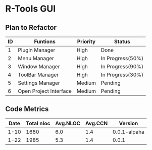 # R-Tools GUI

## Plan to Refactor
ID   | Funtions                  | Priority |   Status  
---  | -------------             | ----     |    ----    
1    | Plugin Manager            | High     |    Done 
2    | Menu Manager              | High     |    In Progress(50%)
3    | Window Manager            | High     |    In Progress(90%)
4    | ToolBar Manager           | High     |    In Progress(30%)
5    | Settings Manager          | Medium   |    Pending
6    | Open Project Interface    | Medium   |    Pending


## Code Metrics
Date  |  Total nloc  |  Avg.NLOC  |  Avg.CCN |  Version
---   |  ---         |  ---       |  ---     |  ---
1-10  |  1680        |  6.0       |  1.4     |  0.0.1-alpaha
1-22  |  1985        |  5.3       |  1.4     |  0.0.1
